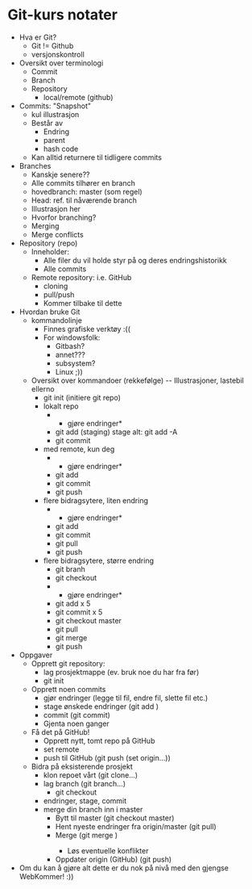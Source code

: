 # Git-kurs notater

- Hva er Git?
    - Git != Github
    - versjonskontroll
- Oversikt over terminologi
    - Commit
    - Branch
    - Repository
        - local/remote (github)
- Commits: "Snapshot"
    - kul illustrasjon
    - Består av
        - Endring
        - parent
        - hash code
    - Kan alltid returnere til tidligere commits
- Branches
    - Kanskje senere??
    - Alle commits tilhører en branch
    - hovedbranch: master (som regel)
    - Head: ref. til nåværende branch
    - Illustrasjon her
    - Hvorfor branching?
    - Merging
    - Merge conflicts
- Repository (repo)
    - Inneholder:
        - Alle filer du vil holde styr på og deres endringshistorikk
        - Alle commits
    - Remote repository: i.e. GitHub
        - cloning
        - pull/push
        - Kommer tilbake til dette
- Hvordan bruke Git
    - kommandolinje
        - Finnes grafiske verktøy :((
        - For windowsfolk:
            - Gitbash?
            - annet???
            - subsystem?
            - Linux ;))
    - Oversikt over kommandoer (rekkefølge) -- Illustrasjoner, lastebil ellerno
        - git init (initiere git repo)
        - lokalt repo
            - * gjøre endringer*
            - git add <filnavn> (staging)
                stage alt: git add -A
            - git commit
        - med remote, kun deg
            - * gjøre endringer*
            - git add
            - git commit
            - git push
        - flere bidragsytere, liten endring
            - * gjøre endringer*
            - git add
            - git commit
            - git pull
            - git push
        - flere bidragsytere, større endring
            - git branh <min nye branch>
            - git checkout <min nye branch>
            - * gjøre endringer*
            - git add x 5
            - git commit x 5
            - git checkout master
            - git pull
            - git merge <min nye branch>
            - git push
- Oppgaver
    - Opprett git repository:
        - lag prosjektmappe (ev. bruk noe du har fra før)
        - git init
    - Opprett noen commits
        - gjør endringer (legge til fil, endre fil, slette fil etc.)
        - stage ønskede endringer (git add <filnavn>)
        - commit (git commit)
        - Gjenta noen ganger
    - Få det på GitHub!
        - Opprett nytt, tomt repo på GitHub
        - set remote
        - push til GitHub (git push (set origin...))
    - Bidra på eksisterende prosjekt
        - klon repoet vårt (git clone...)
        - lag branch (git branch...)
            - git checkout <branch>
        - endringer, stage, commit
        - merge din branch inn i master
            - Bytt til master (git checkout master)
            - Hent nyeste endringer fra origin/master (git pull)
            - Merge (git merge <din branch med kule endringer>)
                - Løs eventuelle konflikter
            - Oppdater origin (GitHub) (git push)
- Om du kan å gjøre alt dette er du nok på nivå med den gjengse WebKommer! :))








